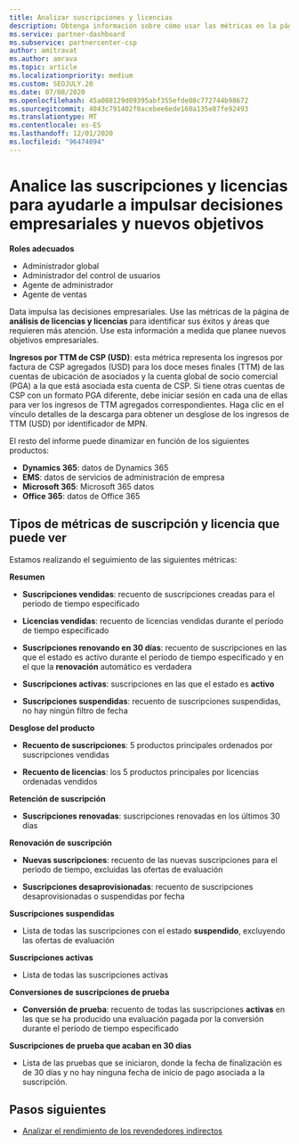 ```yaml
---
title: Analizar suscripciones y licencias
description: Obtenga información sobre cómo usar las métricas en la página de análisis de licencias y suscripción para identificar sus éxitos y áreas que requieren más atención.
ms.service: partner-dashboard
ms.subservice: partnercenter-csp
author: amitravat
ms.author: amrava
ms.topic: article
ms.localizationpriority: medium
ms.custom: SEOJULY.20
ms.date: 07/08/2020
ms.openlocfilehash: 45a088129d09395abf355efde08c772744b98672
ms.sourcegitcommit: 4043c791402f0acebee6ede160a135e87fe92493
ms.translationtype: MT
ms.contentlocale: es-ES
ms.lasthandoff: 12/01/2020
ms.locfileid: "96474094"
---
```

# <a name="analyze-subscriptions-and-licenses-to-help-you-drive-business-decisions-and-new-goals"></a>Analice las suscripciones y licencias para ayudarle a impulsar decisiones empresariales y nuevos objetivos

**Roles adecuados**

- Administrador global
- Administrador del control de usuarios
- Agente de administrador
- Agente de ventas

Data impulsa las decisiones empresariales. Use las métricas de la página de **análisis de licencias y licencias** para identificar sus éxitos y áreas que requieren más atención. Use esta información a medida que planee nuevos objetivos empresariales.

**Ingresos por TTM de CSP (USD)**: esta métrica representa los ingresos por factura de CSP agregados (USD) para los doce meses finales (TTM) de las cuentas de ubicación de asociados y la cuenta global de socio comercial (PGA) a la que está asociada esta cuenta de CSP. Si tiene otras cuentas de CSP con un formato PGA diferente, debe iniciar sesión en cada una de ellas para ver los ingresos de TTM agregados correspondientes.  Haga clic en el vínculo detalles de la descarga para obtener un desglose de los ingresos de TTM (USD) por identificador de MPN.

El resto del informe puede dinamizar en función de los siguientes productos:

 - **Dynamics 365**: datos de Dynamics 365  
 - **EMS**: datos de servicios de administración de empresa  
 - **Microsoft 365**: Microsoft 365 datos  
 - **Office 365**: datos de Office 365  


## <a name="types-of-subscription-and-license-metrics-you-can-view"></a>Tipos de métricas de suscripción y licencia que puede ver

Estamos realizando el seguimiento de las siguientes métricas:

**Resumen**  
 - **Suscripciones vendidas**: recuento de suscripciones creadas para el período de tiempo especificado  
  
 - **Licencias vendidas**: recuento de licencias vendidas durante el período de tiempo especificado  
  
 - **Suscripciones renovando en 30 días**: recuento de suscripciones en las que el estado es activo durante el período de tiempo especificado y en el que la **renovación** automático es verdadera
 
 - **Suscripciones activas**: suscripciones en las que el estado es **activo**  
 
 - **Suscripciones suspendidas**: recuento de suscripciones suspendidas, no hay ningún filtro de fecha  

**Desglose del producto**
  
 - **Recuento de suscripciones**: 5 productos principales ordenados por suscripciones vendidas  
 
 - **Recuento de licencias**: los 5 productos principales por licencias ordenadas vendidos

**Retención de suscripción**

 - **Suscripciones renovadas**: suscripciones renovadas en los últimos 30 días  

**Renovación de suscripción**  
 - **Nuevas suscripciones**: recuento de las nuevas suscripciones para el período de tiempo, excluidas las ofertas de evaluación  
 
 - **Suscripciones desaprovisionadas**: recuento de suscripciones desaprovisionadas o suspendidas por fecha  

**Suscripciones suspendidas** 
 
 - Lista de todas las suscripciones con el estado **suspendido**, excluyendo las ofertas de evaluación  
  
**Suscripciones activas**

 - Lista de todas las suscripciones activas  

**Conversiones de suscripciones de prueba**  

 - **Conversión de prueba**: recuento de todas las suscripciones **activas** en las que se ha producido una evaluación pagada por la conversión durante el período de tiempo especificado  

**Suscripciones de prueba que acaban en 30 días**  

 - Lista de las pruebas que se iniciaron, donde la fecha de finalización es de 30 días y no hay ninguna fecha de inicio de pago asociada a la suscripción.  

## <a name="next-steps"></a>Pasos siguientes

- [Analizar el rendimiento de los revendedores indirectos](analyze-indirect-resellers.md)